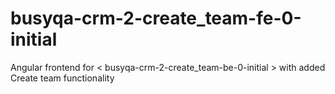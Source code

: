 # busyqa-crm-2-create_team-fe-0-initial
Angular frontend for < busyqa-crm-2-create_team-be-0-initial > with added Create team functionality
